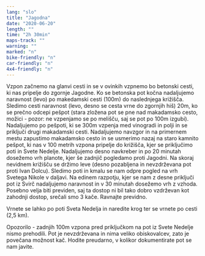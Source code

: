```yaml
---
lang: "slo"
title: "Jagodna"
date: "2020-06-20"
length: ""
time: "2h 30min"
maps-track: ""
warning: ""
marked: "n"
bike-friendly: "n"
car-friendly: "n"
4x4-friendly: "n"
---
```


Vzpon začnemo na glanvi cesti in se v ovinkih vzpnemo bo betonski cesti, ki nas pripelje do zgornje Jagodne. Ko se betonska pot kočna nadaljujemo naravnost (levo) po makedamski cesti (100m) do naslednjega križišča. Sledimo cesti naravnost (levo, desno se cesta vrne do zgornjih hiš) 20m, ko se prečno odcepi pešpot (stara zložena pot se pne nad makadamsko cesto, možici - pozor: ne vzpenjamo se po melišču, saj se pot po 100m izgubi). Nadaljujemo po pešpoti, ki se 300m vzpenja med vinogradi in polji in se priključi drugi makadamski cesti. Nadaljujemo navzgor in na primernem mestu zapustimo makadamsko cesto in se usmerimo nazaj na staro kamnito pešpot, ki nas v 100 metrih vzpona pripelje do križišča, kjer se priključimo poti in Svete Nedelje. Nadaljujemo desno navkreber in po 20 minutah dosežemo vrh planote, kjer še zadnjič pogledamo proti Jagodni. Na skoraj nevidnem križišču se držimo leve (desno pozabljena in nevzdrževana pot proti Ivan Dolcu). Sledimo poti in kmalu se nam odpre pogled na vrh Svetega Nikole v daljavi. Na edinem razpotju, kjer se nam z desne priključi pot iz Svirč nadaljujemo naravnost in v 30 minutah dosežemo vrh z vzhoda. Posebno velja biti previden, saj ta dostop ni bil tako dobro vzdrževan kot zahodnji dostop, srečali smo 3 kače. Ravnajte previdno.

Vrnete se lahko po poti Sveta Nedelja in naredite krog ter se vrnete po cesti (2,5 km).

Opozorilo - zadnjih 100m vzpona pred priključkom na pot iz Svete Nedelje nismo prehodili. Pot je nevzdrževana in nima veliko obiskovalcev, zato je povečana možnost kač. Hodite preudarno, v kolikor dokumentirate pot se nam javite.

